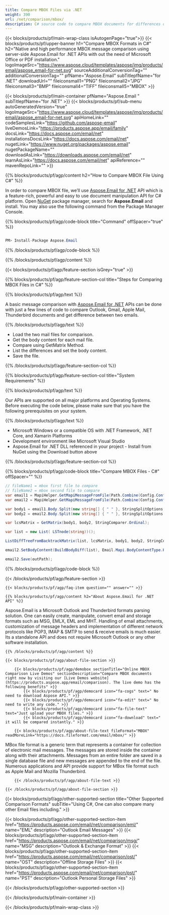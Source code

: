 ```yaml
---
title: Compare MBOX Files via .NET 
weight: 390
url: /net/comparison/mbox/ 
description: C# source code to compare MBOX documents for differences on .NET Framework, .NET Core, and Xamarin Platforms.
---
```


{{< blocks/products/pf/main-wrap-class isAutogenPage="true">}}
{{< blocks/products/pf/upper-banner h1="Compare MBOX Formats in C#" h2="Native and high performance MBOX message comparison using server-side Aspose.Email for .NET APIs with out the need of Microsoft Office or PDF installation." logoImageSrc="https://www.aspose.cloud/templates/aspose/img/products/email/aspose_email-for-net.svg" sourceAdditionalConversionTag="" additionalConversionTag="" pfName="Aspose.Email" subTitlepfName="for .NET" downloadUrl="" fileiconsmall1="PNG" fileiconsmall2="JPG" fileiconsmall3="BMP" fileiconsmall4="TIFF" fileiconsmall5="MBOX" >}}

{{< blocks/products/pf/main-container pfName="Aspose.Email " subTitlepfName="for .NET" >}}
{{< blocks/products/pf/sub-menu autoGeneratedVersion="true" logoImageSrc="https://www.aspose.cloud/templates/aspose/img/products/email/aspose_email-for-net.svg" apiHomeLink="" codeSamplesLink="https://github.com/aspose-email" liveDemosLink="https://products.aspose.app/email/family" docsLink="https://docs.aspose.com/email/net" installationsDocsLink="https://docs.aspose.com/email/net" nugetLink="https://www.nuget.org/packages/aspose.email" nugetPackageName="" downloadAsLink="https://downloads.aspose.com/email/net" learnAsLink="https://docs.aspose.com/email/net" apiReference="" mavenRepoLink="" >}}

{{% blocks/products/pf/agp/content h2="How to Compare MBOX File Using C#" %}}

 In order to compare MBOX file, we’ll use
 [Aspose.Email for .NET](https://products.aspose.com/email/net/) 
 API which is a feature-rich, powerful and easy to use document manipulation API for C# platform. Open
 [NuGet](https://www.nuget.org/packages/aspose.email) 
 package manager, search for
 **Aspose.Email** 
 and install. You may also use the following command from the Package Manager Console.

{{% blocks/products/pf/agp/code-block title="Command" offSpacer="true" %}}

```cs

PM> Install-Package Aspose.Email

```

{{% /blocks/products/pf/agp/code-block %}}

{{% /blocks/products/pf/agp/content %}}

{{< blocks/products/pf/agp/feature-section isGrey="true" >}}

{{% blocks/products/pf/agp/feature-section-col title="Steps for Comparing MBOX Files in C#" %}}

{{% blocks/products/pf/agp/text %}}

 A basic message comparison with
 [Aspose.Email for .NET](https://products.aspose.com/email/net/) 
 APIs can be done with just a few lines of code to compare Outlook, Gmail, Apple Mail, Thunderbird documents and get difference between two emails.

{{% /blocks/products/pf/agp/text %}}

+  Load the two mail files for comparison.
+  Get the body content for each mail file.
+  Compare using GetMatrix Method.
+  List the differences and set the body content.
+  Save the file.

{{% /blocks/products/pf/agp/feature-section-col %}}

{{% blocks/products/pf/agp/feature-section-col title="System Requirements" %}}

{{% blocks/products/pf/agp/text %}}

 Our APIs are supported on all major platforms and Operating Systems. Before executing the code below, please make sure that you have the following prerequisites on your system.

{{% /blocks/products/pf/agp/text %}}

-  Microsoft Windows or a compatible OS with .NET Framework, .NET Core, and Xamarin Platforms
-  Development environment like Microsoft Visual Studio
-  Aspose.Email for .NET DLL referenced in your project - Install from NuGet using the Download button above

{{% /blocks/products/pf/agp/feature-section-col %}}

{{% blocks/products/pf/agp/code-block title="Compare MBOX Files - C#" offSpacer="" %}}

```cs
// fileName1 = mbox first file to compare
// fileName2 = mbox second file to compare
var email1 = MapiHelper.GetMapiMessageFromFile(Path.Combine(Config.Configuration.WorkingDirectory, folderName, fileName1));
var email2 = MapiHelper.GetMapiMessageFromFile(Path.Combine(Config.Configuration.WorkingDirectory, folderName, fileName2));

var body1 = email1.Body.Split(new string[] { " " }, StringSplitOptions.None).SelectMany(SplitOfNewLine).ToArray();
var body2 = email2.Body.Split(new string[] { " " }, StringSplitOptions.None).SelectMany(SplitOfNewLine).ToArray();

var lcsMatrix = GetMatrix(body1, body2, StringComparer.Ordinal);

var list = new List( LSTnode(string))();

ListDiffTreeFromBacktrackMatrix(list, lcsMatrix, body1, body2, StringComparer.Ordinal);

email2.SetBodyContent(BuildBodyDiff(list), Email.Mapi.BodyContentType.Html);

email2.Save(outPath);            
```

{{% /blocks/products/pf/agp/code-block %}}

{{< /blocks/products/pf/agp/feature-section >}}

    {{< blocks/products/pf/agp/faq-item question="" answer="" >}}
 

<!-- aboutfile Starts -->

    {{% blocks/products/pf/agp/content h2="About Aspose.Email for .NET API" %}}

 Aspose.Email is a Microsoft Outlook and Thunderbird formats parsing solution. One can easily create, manipulate, convert email and storage formats such as MSG, EMLX, EML and MHT. Handling of email attachments, customization of message headers and implementation of different network protocols like POP3, IMAP & SMTP to send & receive emails is much easier. Its a standalone API and does not require Microsoft Outlook or any other software installation. 



    {{% /blocks/products/pf/agp/content %}}

    {{< blocks/products/pf/agp/about-file-section >}}

        {{< blocks/products/pf/agp/demobox sectionTitle="Online MBOX Comparison Live Demos" sectionDescription="Compare MBOX documents right now by visiting our [Live Demos website](https://products.aspose.app/email/comparison). The live demo has the following benefits" >}}
            {{< blocks/products/pf/agp/democard icon="fa-cogs" text=" No need to download Aspose API." >}}
            {{< blocks/products/pf/agp/democard icon="fa-edit" text=" No need to write any code." >}}
            {{< blocks/products/pf/agp/democard icon="fa-file-text" text="Just upload your MBOX files." >}}
            {{< blocks/products/pf/agp/democard icon="fa-download" text=" it will be compared instantly." >}}

        {{< blocks/products/pf/agp/about-file-text fileFormat="MBOX" readMoreLink="https://docs.fileformat.com/email/mbox/" >}}
MBox file format is a generic term that represents a container for collection of electronic mail messages. The messages are stored inside the container along with their attachments. Messages from an entire folder are saved in a single database file and new messages are appended to the end of the file. Numerous applications and API provide support for MBox file format such as Apple Mail and Mozilla Thunderbird. 

        {{< /blocks/products/pf/agp/about-file-text >}}

    {{< /blocks/products/pf/agp/about-file-section >}}

<!-- aboutfile Ends -->

{{< blocks/products/pf/agp/other-supported-section title="Other Supported Comparison Formats" subTitle="Using C#, One can also compare many other Email files including." >}}

{{< blocks/products/pf/agp/other-supported-section-item href="https://products.aspose.com/email/net/comparison/eml/" name="EML" description="Outlook Email Messages" >}}
{{< blocks/products/pf/agp/other-supported-section-item href="https://products.aspose.com/email/net/comparison/msg/" name="MSG" description="Outlook & Exchange Format" >}}
{{< blocks/products/pf/agp/other-supported-section-item href="https://products.aspose.com/email/net/comparison/ost/" name="OST" description="Offline Storage Files" >}}
{{< blocks/products/pf/agp/other-supported-section-item href="https://products.aspose.com/email/net/comparison/pst/" name="PST" description="Outlook Personal Storage Files" >}}

{{< /blocks/products/pf/agp/other-supported-section >}}

{{< /blocks/products/pf/main-container >}}
    
{{< /blocks/products/pf/main-wrap-class >}}